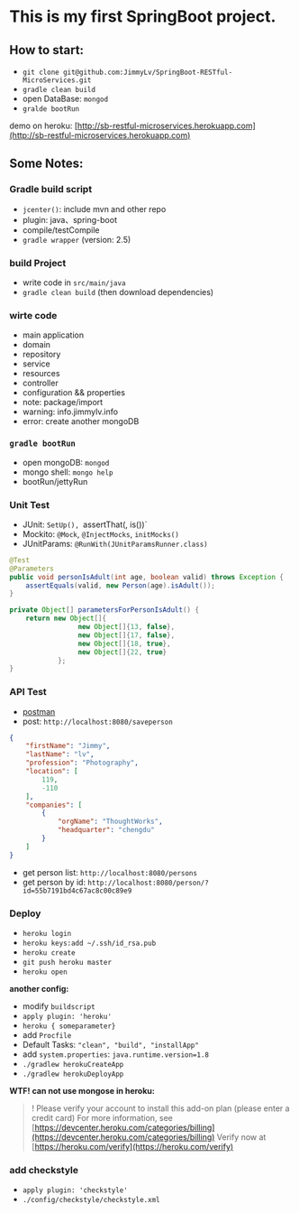 # This is my first SpringBoot project.

## How to start:

- `git clone git@github.com:JimmyLv/SpringBoot-RESTful-MicroServices.git`
- `gradle clean build`
- open DataBase: `mongod`
- `gralde bootRun`

demo on heroku: [http://sb-restful-microservices.herokuapp.com](http://sb-restful-microservices.herokuapp.com)

## Some Notes:

### Gradle build script
  
- `jcenter()`: include mvn and other repo
- plugin: java、spring-boot
- compile/testCompile
- `gradle wrapper` (version: 2.5)

### build Project

- write code in `src/main/java`
- `gradle clean build` (then download dependencies)

### wirte code

- main application
- domain
- repository
- service
- resources
- controller
- configuration && properties
- note: package/import
- warning: info.jimmylv.info
- error: create another mongoDB

### `gradle bootRun`

- open mongoDB: `mongod`
- mongo shell: `mongo help`
- bootRun/jettyRun

### Unit Test

- JUnit: `SetUp(), `assertThat(, is())`
- Mockito: `@Mock`, `@InjectMocks`, `initMocks()`
- JUnitParams: `@RunWith(JUnitParamsRunner.class)`

```java
@Test
@Parameters
public void personIsAdult(int age, boolean valid) throws Exception {
    assertEquals(valid, new Person(age).isAdult());
}

private Object[] parametersForPersonIsAdult() {
    return new Object[]{
                 new Object[]{13, false},
                 new Object[]{17, false},
                 new Object[]{18, true},
                 new Object[]{22, true}
            };
}
```

### API Test

- [postman](https://www.getpostman.com/)
- post: `http://localhost:8080/saveperson`

```json
{
    "firstName": "Jimmy",
    "lastName": "lv",
    "profession": "Photography",
    "location": [
        119,
        -110
    ],
    "companies": [
        {
            "orgName": "ThoughtWorks",
            "headquarter": "chengdu"
        }
    ]
}
```

- get person list: `http://localhost:8080/persons`
- get person by id: `http://localhost:8080/person/?id=55b7191bd4c67ac8c00c89e9`

### Deploy

- `heroku login`
- `heroku keys:add ~/.ssh/id_rsa.pub`
- `heroku create`
- `git push heroku master`
- `heroku open`

**another config:**

- modify `buildscript`
- `apply plugin: 'heroku'`
- `heroku { someparameter}`
- add `Procfile`
- Default Tasks: `"clean", "build", "installApp"`
- add `system.properties`: `java.runtime.version=1.8`
- `./gradlew herokuCreateApp`
- `./gradlew herokuDeployApp`

**WTF! can not use mongose in heroku:**

>  !    Please verify your account to install this add-on plan (please enter a credit card) For more information, see [https://devcenter.heroku.com/categories/billing](https://devcenter.heroku.com/categories/billing) Verify now at [https://heroku.com/verify](https://heroku.com/verify)

### add checkstyle

- `apply plugin: 'checkstyle'`
- `./config/checkstyle/checkstyle.xml`
